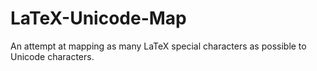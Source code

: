 # LaTeX-Unicode-Map
An attempt at mapping as many LaTeX special characters as possible to Unicode characters.

